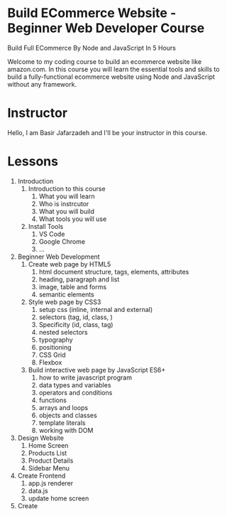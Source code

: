 # Build ECommerce Website - Beginner Web Developer Course

Build Full ECommerce By Node and JavaScript In 5 Hours

Welcome to my coding course to build an ecommerce website like amazon.com.
In this course you will learn the essential tools and skills to build a fully-functional ecommerce website using Node and JavaScript without any framework.

# Instructor

Hello, I am Basir Jafarzadeh and I'll be your instructor in this course.

# Lessons

1. Introduction
   1. Introduction to this course
      1. What you will learn
      2. Who is instrcutor
      3. What you will build
      4. What tools you will use
   2. Install Tools
      1. VS Code
      2. Google Chrome
      3. ...
2. Beginner Web Development
   1. Create web page by HTML5
      1. html document structure, tags, elements, attributes
      2. heading, paragraph and list
      3. image, table and forms
      4. semantic elements 
   2. Style web page by CSS3
      1. setup css (inline, internal and external)
      2. selectors (tag, id, class, )
      3. Specificity (id, class, tag)
      4. nested selectors
      5. typography
      6. positioning
      7. CSS Grid
      8. Flexbox
   3. Build interactive web page by JavaScript ES6+
      1. how to write javascript program
      2. data types and variables
      3. operators and conditions
      4. functions
      5. arrays and loops
      6. objects and classes
      7. template literals
      8. working with DOM
3. Design Website
   1. Home Screen
   2. Products List
   3. Product Details
   4. Sidebar Menu
5. Create Frontend
   1. app.js renderer
   2. data.js
   3. update home screen
6. Create 